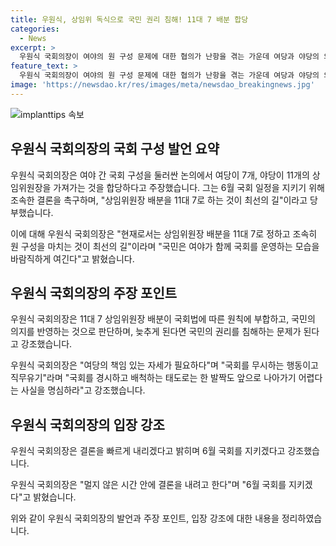 ```yaml
---
title: 우원식, 상임위 독식으로 국민 권리 침해! 11대 7 배분 합당
categories:
  - News
excerpt: >
  우원식 국회의장이 여야의 원 구성 문제에 대한 협의가 난항을 겪는 가운데 여당과 야당의 의석 수를 고려하여 상임위원장 배분을 11대 7로 제안하고, 6월 국회 일정을 지키기 위해 조속한 결론을 촉구했습니다. 이에 대해 우 의장은 국민의 의견을 존중하며, 국회의 운영과 국회법 준수를 강조하고 정부를 향한 경고도 발표했습니다. 또한, 원 구성 문제에 대한 결론을 빠르게 내리겠다고 밝혀 국회 일정을 지킨다는 의지를 보였습니다. (단어수: 92)
feature_text: >
  우원식 국회의장이 여야의 원 구성 문제에 대한 협의가 난항을 겪는 가운데 여당과 야당의 의석 수를 고려하여 상임위원장 배분을 11대 7로 제안하고, 6월 국회 일정을 지키기 위해 조속한 결론을 촉구했습니다. 이에 대해 우 의장은 국민의 의견을 존중하며, 국회의 운영과 국회법 준수를 강조하고 정부를 향한 경고도 발표했습니다. 또한, 원 구성 문제에 대한 결론을 빠르게 내리겠다고 밝혀 국회 일정을 지킨다는 의지를 보였습니다. (단어수: 92)
image: 'https://newsdao.kr/res/images/meta/newsdao_breakingnews.jpg'
---
```


<p><img src="https://newsdao.kr/res/images/meta/newsdao_breakingnews.jpg" alt="implanttips 속보" /></p>

<h2 data-ke-size="size26">우원식 국회의장의 국회 구성 발언 요약</h2>

<p>우원식 국회의장은 여야 간 국회 구성을 둘러싼 논의에서 여당이 7개, 야당이 11개의 상임위원장을 가져가는 것을 합당하다고 주장했습니다. 그는 6월 국회 일정을 지키기 위해 조속한 결론을 촉구하며, "상임위원장 배분을 11대 7로 하는 것이 최선의 길"이라고 당부했습니다.</p>

<p data-ke-size="size16">이에 대해 우원식 국회의장은 "현재로서는 상임위원장 배분을 11대 7로 정하고 조속히 원 구성을 마치는 것이 최선의 길"이라며 "국민은 여야가 함께 국회를 운영하는 모습을 바람직하게 여긴다"고 밝혔습니다.</p>

<h2 data-ke-size="size26">우원식 국회의장의 주장 포인트</h2>

<p>우원식 국회의장은 11대 7 상임위원장 배분이 국회법에 따른 원칙에 부합하고, 국민의 의지를 반영하는 것으로 판단하며, 늦추게 된다면 국민의 권리를 침해하는 문제가 된다고 강조했습니다.</p>

<p data-ke-size="size16">우원식 국회의장은 "여당의 책임 있는 자세가 필요하다"며 "국회를 무시하는 행동이고 직무유기"라며 "국회를 경시하고 배척하는 태도로는 한 발짝도 앞으로 나아가기 어렵다는 사실을 명심하라"고 강조했습니다.</p>

<h2 data-ke-size="size26">우원식 국회의장의 입장 강조</h2>

<p>우원식 국회의장은 결론을 빠르게 내리겠다고 밝히며 6월 국회를 지키겠다고 강조했습니다.</p>

<p data-ke-size="size16">우원식 국회의장은 "멀지 않은 시간 안에 결론을 내려고 한다"며 "6월 국회를 지키겠다"고 밝혔습니다.</p>

<p>위와 같이 우원식 국회의장의 발언과 주장 포인트, 입장 강조에 대한 내용을 정리하였습니다.</p>

